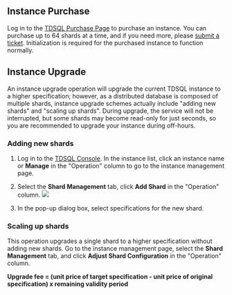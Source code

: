 ## Instance Purchase
Log in to the [TDSQL Purchase Page](https://console.cloud.tencent.com/dcdb/buy) to purchase an instance. You can purchase up to 64 shards at a time, and if you need more, please [submit a ticket](https://console.cloud.tencent.com/workorder/category).
Initialization is required for the purchased instance to function normally.

## Instance Upgrade
An instance upgrade operation will upgrade the current TDSQL instance to a higher specification; however, as a distributed database is composed of multiple shards, instance upgrade schemes actually include "adding new shards" and "scaling up shards". During upgrade, the service will not be interrupted, but some shards may become read-only for just seconds, so you are recommended to upgrade your instance during off-hours.

### Adding new shards
1. Log in to the [TDSQL Console](https://console.cloud.tencent.com/dcdb/instance/index). In the instance list, click an instance name or **Manage** in the "Operation" column to go to the instance management page.

2. Select the **Shard Management** tab, click **Add Shard** in the "Operation" column.
![](https://main.qcloudimg.com/raw/d9a2e9b9261b3252a0db00472b1c3c92.png)
3. In the pop-up dialog box, select specifications for the new shard.

### Scaling up shards
This operation upgrades a single shard to a higher specification without adding new shards.
Go to the instance management page, select the **Shard Management** tab, and click **Adjust Shard Configuration** in the "Operation" column.


**Upgrade fee = (unit price of target specification - unit price of original specification) x remaining validity period**

